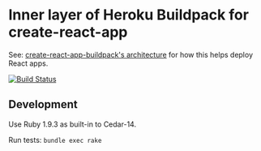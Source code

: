 Inner layer of Heroku Buildpack for create-react-app
====================================================

See: [create-react-app-buildpack's architecture](https://github.com/mars/create-react-app-buildpack/blob/master/README.md#user-content-architecture-) for how this helps deploy React apps.

[![Build Status](https://travis-ci.org/mars/create-react-app-inner-buildpack.svg?branch=master)](https://travis-ci.org/mars/create-react-app-inner-buildpack)

Development
-----------

Use Ruby 1.9.3 as built-in to Cedar-14.

Run tests: `bundle exec rake`